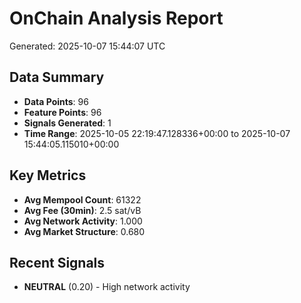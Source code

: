 # OnChain Analysis Report
Generated: 2025-10-07 15:44:07 UTC

## Data Summary
- **Data Points**: 96
- **Feature Points**: 96
- **Signals Generated**: 1
- **Time Range**: 2025-10-05 22:19:47.128336+00:00 to 2025-10-07 15:44:05.115010+00:00

## Key Metrics
- **Avg Mempool Count**: 61322
- **Avg Fee (30min)**: 2.5 sat/vB
- **Avg Network Activity**: 1.000
- **Avg Market Structure**: 0.680

## Recent Signals
- **NEUTRAL** (0.20) - High network activity
